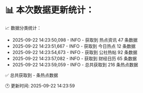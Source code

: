 📊 本次数据更新统计：
==========================

📈 数据分类统计：
- 2025-09-22 14:23:50,098 - INFO - 获取到 热点资讯 47 条数据
- 2025-09-22 14:23:51,667 - INFO - 获取到 今日热点 12 条数据
- 2025-09-22 14:23:54,673 - INFO - 获取到 公社热帖 92 条数据
- 2025-09-22 14:23:57,082 - INFO - 获取到 财经日历 65 条数据
- 2025-09-22 14:23:59,059 - INFO - 总共获取到 216 条热点数据

✅ 总共获取到 - 条热点数据

🕐 更新时间: 2025-09-22 14:23:59
